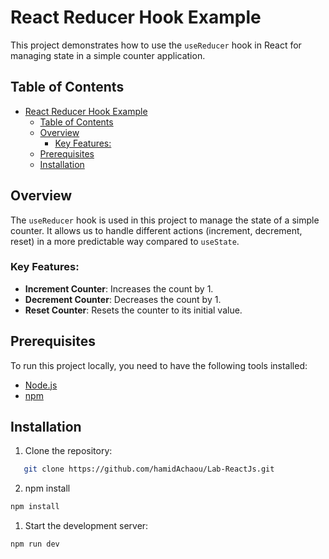 # React Reducer Hook Example

This project demonstrates how to use the `useReducer` hook in React for managing state in a simple counter application.

## Table of Contents

- [React Reducer Hook Example](#react-reducer-hook-example)
  - [Table of Contents](#table-of-contents)
  - [Overview](#overview)
    - [Key Features:](#key-features)
  - [Prerequisites](#prerequisites)
  - [Installation](#installation)

## Overview

The `useReducer` hook is used in this project to manage the state of a simple counter. It allows us to handle different actions (increment, decrement, reset) in a more predictable way compared to `useState`.

### Key Features:
- **Increment Counter**: Increases the count by 1.
- **Decrement Counter**: Decreases the count by 1.
- **Reset Counter**: Resets the counter to its initial value.

## Prerequisites

To run this project locally, you need to have the following tools installed:

- [Node.js](https://nodejs.org/)
- [npm](https://www.npmjs.com/)

## Installation

1. Clone the repository:
   
```bash
   git clone https://github.com/hamidAchaou/Lab-ReactJs.git
```

2. npm install
```bash
npm install
```
1. Start the development server:
```bash
npm run dev
```